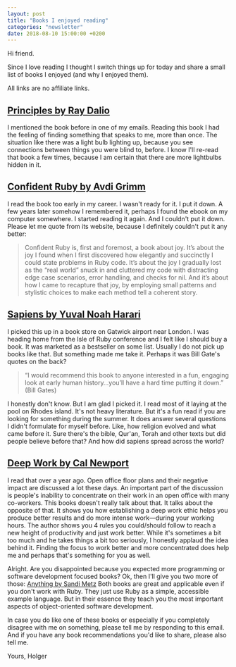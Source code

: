 ```yaml
---
layout: post
title: "Books I enjoyed reading"
categories: "newsletter"
date: 2018-08-10 15:00:00 +0200
---
```


Hi friend.

Since I love reading I thought I switch things up for today and share a small list of books I enjoyed (and why I enjoyed them).

All links are no affiliate links.

## [Principles by Ray Dalio](https://www.principles.com/)

I mentioned the book before in one of my emails. Reading this book I had the feeling of finding something that speaks to me, more than once. The situation like there was a light bulb lighting up, because you see connections between things you were blind to, before. I know I'll re-read that book a few times, because I am certain that there are more lightbulbs hidden in it.

## [Confident Ruby by Avdi Grimm](http://www.confidentruby.com/)

I read the book too early in my career. I wasn't ready for it. I put it down.
A few years later somehow I remembered it, perhaps I found the ebook on my computer somewhere. I started reading it again. And I couldn't put it down.
Please let me quote from its website, because I definitely couldn't put it any better:

> Confident Ruby is, first and foremost, a book about joy. It’s about the joy I found when I first discovered how elegantly and succinctly I could state problems in Ruby code. It’s about the joy I gradually lost as the “real world” snuck in and cluttered my code with distracting edge case scenarios, error handling, and checks for nil. And it’s about how I came to recapture that joy, by employing small patterns and stylistic choices to make each method tell a coherent story. 

## [Sapiens by Yuval Noah Harari](http://www.ynharari.com/book/sapiens/)

I picked this up in a book store on Gatwick airport near London. I was heading home from the Isle of Ruby conference and I felt like I should buy a book. It was marketed as a bestseller on some list. Usually I do not pick up books like that. But something made me take it. Perhaps it was Bill Gate's quotes on the back?
> “I would recommend this book to anyone interested in a fun, engaging look at early human history…you’ll have a hard time putting it down.” (Bill Gates)

I honestly don't know. But I am glad I picked it. I read most of it laying at the pool on Rhodes island. It's not heavy literature. But it's a fun read if you are looking for something during the summer. It does answer several questions I didn't formulate for myself before. Like, how religion evolved and what came before it. Sure there's the bible, Qur'an, Torah and other texts but did people believe before that? And how did sapiens spread across the world?

## [Deep Work by Cal Newport](http://calnewport.com/books/deep-work/)

I read that over a year ago. Open office floor plans and their negative impact are discussed a lot these days. An important part of the discussion is people's inability to concentrate on their work in an open office with many co-workers. This books doesn't really talk about that. It talks about the opposite of that. It shows you how establishing a deep work ethic helps you produce better results and do more intense work—during your working hours. The author shows you 4 rules you could/should follow to reach a new height of productivity and just work better. While it's sometimes a bit too much and he takes things a bit too seriously, I honestly applaud the idea behind it. Finding the focus to work better and more concentrated does help me and perhaps that's something for you as well.


Alright. Are you disappointed because you expected more programming or software development focused books? Ok, then I'll give you  two more of those: [Anything by Sandi Metz](https://www.sandimetz.com/products/)
Both books are great and applicable even if you don't work with Ruby. They just use Ruby as a simple, accessible example language. But in their essence they teach you the most important aspects of object-oriented software development.

In case you do like one of these books or especially if you completely disagree with me on something, please tell me by responding to this email.
And if you have any book recommendations you'd like to share, please also tell me.

Yours,
Holger
